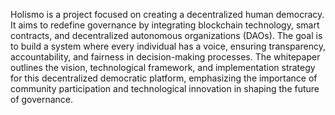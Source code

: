 
Holismo is a project focused on creating a decentralized human democracy. It aims to redefine governance by integrating blockchain technology, smart contracts, and decentralized autonomous organizations (DAOs). The goal is to build a system where every individual has a voice, ensuring transparency, accountability, and fairness in decision-making processes. The whitepaper outlines the vision, technological framework, and implementation strategy for this decentralized democratic platform, emphasizing the importance of community participation and technological innovation in shaping the future of governance.
